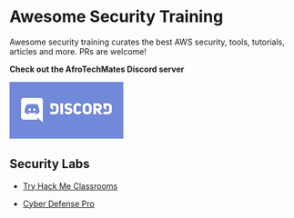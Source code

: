 # Awesome Security Training

Awesome security training curates the best AWS security, tools, tutorials, articles and more. PRs are welcome!  

__Check out the AfroTechMates Discord server__    

[![AfroTechMates Discord](discord-200.jpg)](https://discord.gg/djNWMRUDzs)


## Security Labs
- [Try Hack Me Classrooms](https://tryhackme.com/classrooms)

- [Cyber Defense Pro](https://w3.testout.com/courseware/cyberdefense-pro)

